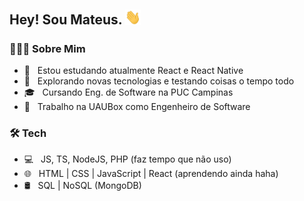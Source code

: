 <h2> Hey! Sou Mateus. <img src="https://github.com/mateustozoni/mateustozoni/blob/main/Hi.gif" width="25"></h2>

<h3> 👨🏻‍💻 Sobre Mim </h3>

- 🔭 &nbsp; Estou estudando atualmente React e React Native
- 🤔 &nbsp; Explorando novas tecnologias e testando coisas o tempo todo
- 🎓 &nbsp; Cursando Eng. de Software na PUC Campinas
- 💼 &nbsp; Trabalho na UAUBox como Engenheiro de Software

<h3>🛠 Tech</h3>

- 💻 &nbsp; JS, TS, NodeJS, PHP (faz tempo que não uso)
- 🌐 &nbsp; HTML | CSS | JavaScript | React (aprendendo ainda haha)
- 🛢 &nbsp; SQL | NoSQL (MongoDB)

